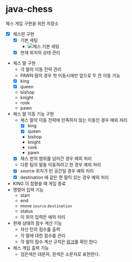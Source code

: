 # java-chess
체스 게임 구현을 위한 저장소

- [x] 체스판 구현
    - [x] 기본 세팅
        - ![체스 기본 세팅](https://mblogthumb-phinf.pstatic.net/20160119_249/xzizazhz2_14531957418980athc_JPEG/7_00001.jpg?type=w2 )
    - [x] 현재 위치의 상태 관리
- 체스 말 구현
    - 각 말의 이동 전략 관리
    - PAWN 말의 경우 첫 이동시에만 앞으로 두 칸 이동 가능
    - [x] king
    - [x] queen
    - bishop
    - knight
    - rook
    - pawn 
- 체스 말 이동 기능 구현
    - 체스 말의 이동 전략에 만족하지 않는 이동인 경우 예외 처리
      - [x] king
      - [x] queen
      - bishop
      - knight
      - rook
      - pawn
    - [x] 체스 판의 범위를 넘어간 경우 예외 처리
    - 다른 팀의 말을 이동하려고 한 경우 예외 처리
    - [x] source 위치가 빈 공간일 경우 예외 처리
    - [x] destination 에 같은 편 말이 있는 경우 예외 처리
- KING 이 잡혔을 때 게임 종료
- 명령어 입력 기능
    - start
    - end
    - move `source` `destination`
    - status
    - 이 외의 입력은 예외 처리
- 현재 상태의 점수 계산 기능
    - 자신 턴의 점수를 출력
    - 각 말에 대한 점수를 관리
    - 각 말의 점수 계산 규칙은 [링크](https://techcourse.woowahan.com/s/zmAj9jfu/ls/LM7qbRaj )를 확인 한다.
- 체스 게임 출력 기능
    - 검은색은 대문자, 흰색은 소문자로 표현한다.
    